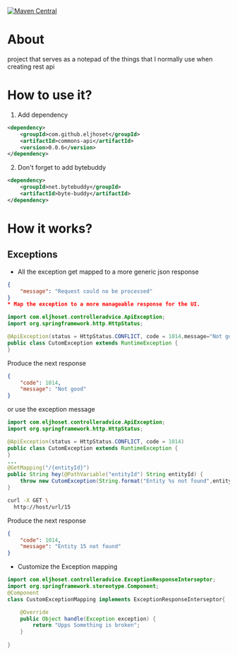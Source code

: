 [![Maven Central](https://maven-badges.herokuapp.com/maven-central/com.github.eljhoset/commons-api/badge.svg)](https://maven-badges.herokuapp.com/maven-central/com.github.eljhoset/commons-api)
# About
project that serves as a notepad of the things that I normally use when creating rest api
# How to use it?
1. Add dependency
```xml
<dependency>
    <groupId>com.github.eljhoset</groupId>
    <artifactId>commons-api</artifactId>
    <version>0.0.6</version>
</dependency>
```
2. Don't forget to add bytebuddy
```xml
<dependency>
    <groupId>net.bytebuddy</groupId>
    <artifactId>byte-buddy</artifactId>
</dependency>
```
# How it works?
## Exceptions
* All the exception get mapped to a more generic json response
```json
{
    "message": "Request could no be processed"
}
* Map the exception to a more manageable response for the UI.
```
```java
import com.eljhoset.controlleradvice.ApiException;
import org.springframework.http.HttpStatus;

@ApiException(status = HttpStatus.CONFLICT, code = 1014,message="Not good")
public class CutomException extends RuntimeException {
}
```
Produce the next response
```json
{
    "code": 1014,
    "message": "Not good"
}
```
or use the exception message
```java
import com.eljhoset.controlleradvice.ApiException;
import org.springframework.http.HttpStatus;

@ApiException(status = HttpStatus.CONFLICT, code = 1014)
public class CutomException extends RuntimeException {
}
...
@GetMapping("/{entityId}")
public String hey(@PathVariable("entityId") String entityId) {
	throw new CutomException(String.format("Entity %s not found",entityId));
}
```
```bash
curl -X GET \
  http://host/url/15
```
Produce the next response
```json
{
    "code": 1014,
    "message": "Entity 15 not found"
}
```
* Customize the Exception mapping
```java
import com.eljhoset.controlleradvice.ExceptionResponseInterseptor;
import org.springframework.stereotype.Component;
@Component
class CustomExceptionMapping implements ExceptionResponseInterseptor{

    @Override
    public Object handle(Exception exception) {
        return "Upps Something is broken";
    }
    
}
```

